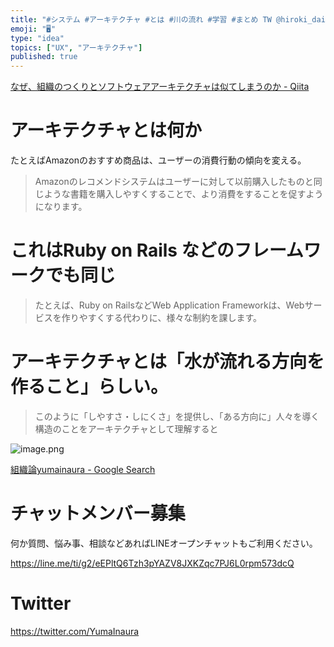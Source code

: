 ```yaml
---
title: "#システム #アーキテクチャ #とは #川の流れ #学習 #まとめ TW @hiroki_daichi"
emoji: "🖥"
type: "idea"
topics: ["UX", "アーキテクチャ"]
published: true
---
```


[なぜ、組織のつくりとソフトウェアアーキテクチャは似てしまうのか - Qiita](https://qiita.com/hirokidaichi/items/d12fcce80ee593bcf34d)

# アーキテクチャとは何か

たとえばAmazonのおすすめ商品は、ユーザーの消費行動の傾向を変える。

>Amazonのレコメンドシステムはユーザーに対して以前購入したものと同じような書籍を購入しやすくすることで、より消費をすることを促すようになります。

# これはRuby on Rails などのフレームワークでも同じ

>たとえば、Ruby on RailsなどWeb Application Frameworkは、Webサービスを作りやすくする代わりに、様々な制約を課します。

# アーキテクチャとは「水が流れる方向を作ること」らしい。

>このように「しやすさ・しにくさ」を提供し、「ある方向に」人々を導く構造のことをアーキテクチャとして理解すると


![image.png](https://qiita-image-store.s3.amazonaws.com/0/89618/c4f25a1e-a03f-2d69-eb44-e273b2edd26f.png)


[組織論yumainaura - Google Search](https://www.google.co.jp/search?q=%E7%B5%84%E7%B9%94%E8%AB%96yumainaura&oq=%E7%B5%84%E7%B9%94%E8%AB%96yumainaura&aqs=chrome..69i57.2577j0j7&sourceid=chrome&ie=UTF-8)









<!-- Update From Qiita API -->

# チャットメンバー募集


何か質問、悩み事、相談などあればLINEオープンチャットもご利用ください。

https://line.me/ti/g2/eEPltQ6Tzh3pYAZV8JXKZqc7PJ6L0rpm573dcQ





# Twitter


https://twitter.com/YumaInaura


<!-- Update From Qiita API -->


